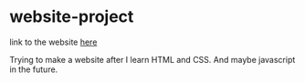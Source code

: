 # website-project
link to the website [here](https://raw.githack.com/Saifa-leaf/website-project/main/web_project.html)

Trying to make a website after I learn HTML and CSS. And maybe javascript in the future.
